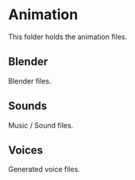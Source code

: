 # Animation

This folder holds the animation files.

## Blender

Blender files.

## Sounds

Music / Sound files.

## Voices

Generated voice files.
